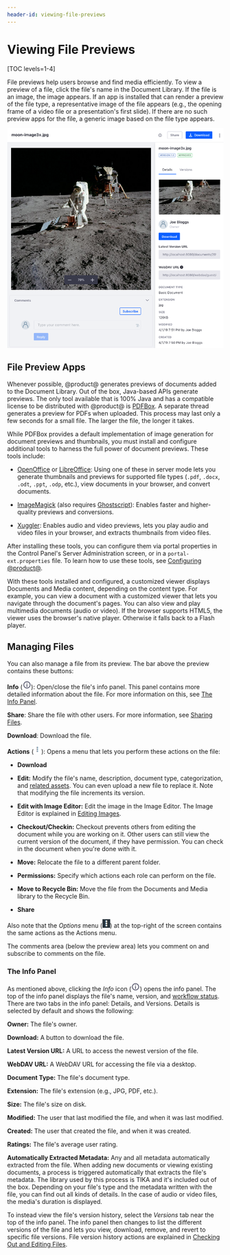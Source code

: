```yaml
---
header-id: viewing-file-previews
---
```


# Viewing File Previews

[TOC levels=1-4]

File previews help users browse and find media efficiently. To view a preview of 
a file, click the file's name in the Document Library. If the file is an image,
the image appears. If an app is installed that can render a preview of the file
type, a representative image of the file appears (e.g., the opening frame of
a video file or a presentation's first slide). If there are no such preview apps
for the file, a generic image based on the file type appears. 

![Figure 1: File previews let you view and manage a file.](../../../../images/dm-file-entry-details.png)

## File Preview Apps

Whenever possible, @product@ generates previews of documents added to the
Document Library. Out of the box, Java-based APIs generate previews. The only
tool available that is 100% Java and has a compatible license to be distributed
with @product@ is 
[PDFBox](https://pdfbox.apache.org). 
A separate thread generates a preview for PDFs when uploaded. This process may
last only a few seconds for a small file. The larger the file, the longer it
takes. 

While PDFBox provides a default implementation of image generation for document 
previews and thumbnails, you must install and configure additional tools to
harness the full power of document previews. These tools include: 

-   [OpenOffice](http://www.openoffice.org) or
    [LibreOffice](http://www.libreoffice.org): 
    Using one of these in server mode lets you generate thumbnails and previews 
    for supported file types (`.pdf`, `.docx`, `.odt`, `.ppt`, `.odp`, etc.), 
    view documents in your browser, and convert documents. 

-   [ImageMagick](http://www.imagemagick.org) (also requires
    [Ghostscript](http://www.ghostscript.com)): 
    Enables faster and higher-quality previews and conversions. 

-   [Xuggler](http://www.xuggle.com/xuggler): 
    Enables audio and video previews, lets you play audio and video files in 
    your browser, and extracts thumbnails from video files. 

After installing these tools, you can configure them via portal properties in 
the Control Panel's Server Administration screen, or in a 
`portal-ext.properties` file. To learn how to use these tools, see 
[Configuring @product@](/discover/portal/-/knowledge_base/7-2/setting-up). 

With these tools installed and configured, a customized viewer displays 
Documents and Media content, depending on the content type. For example, you can 
view a document with a customized viewer that lets you navigate through the 
document's pages. You can also view and play multimedia documents (audio or 
video). If the browser supports HTML5, the viewer uses the browser's native 
player. Otherwise it falls back to a Flash player. 

## Managing Files

You can also manage a file from its preview. The bar above the preview contains 
these buttons: 

**Info** (![Info](../../../../images/icon-information-dm.png)): 
Open/close the file's info panel. This panel contains more detailed information 
about the file. For more information on this, see 
[The Info Panel](#the-info-panel). 

**Share**: Share the file with other users. For more information, see 
[Sharing Files](/discover/portal/-/knowledge_base/7-2/sharing-files). 

**Download**: Download the file. 

**Actions** (![Actions](../../../../images/icon-actions.png)): 
Opens a menu that lets you perform these actions on the file: 

-   **Download**

-   **Edit:** Modify the file's name, description, document type, 
    categorization, and 
    [related assets](/discover/portal/-/knowledge_base/7-2/defining-content-relationships).
    You can even upload a new file to replace it. Note that modifying the file
    increments its version. 

-   **Edit with Image Editor:** Edit the image in the Image Editor. The Image 
    Editor is explained in 
    [Editing Images](/discover/portal/-/knowledge_base/7-2/editing-images). 

-   **Checkout/Checkin:** Checkout prevents others from editing the document 
    while you are working on it. Other users can still view the current version 
    of the document, if they have permission. You can check in the document when 
    you're done with it. 

-   **Move:** Relocate the file to a different parent folder. 

-   **Permissions:** Specify which actions each role can perform on the file. 

-   **Move to Recycle Bin:** Move the file from the Documents and Media library 
    to the Recycle Bin. 

-   **Share** 

Also note that the *Options* menu 
(![Options](../../../../images/icon-options.png)) at the top-right of the 
screen contains the same actions as the Actions menu.

The comments area (below the preview area) lets you comment on and subscribe to 
comments on the file. 

### The Info Panel

As mentioned above, clicking the *Info* icon 
(![Info](../../../../images/icon-information-dm.png)) opens the info panel. The 
top of the info panel displays the file's name, version, and 
[workflow status](/discover/portal/-/knowledge_base/7-2/workflow). 
There are two tabs in the info panel: Details, and Versions. Details is selected 
by default and shows the following: 

**Owner:** The file's owner. 

**Download:** A button to download the file. 

**Latest Version URL:** A URL to access the newest version of the file. 

**WebDAV URL:** A WebDAV URL for accessing the file via a desktop.

**Document Type:** The file's document type. 

**Extension:** The file's extension (e.g., JPG, PDF, etc.).

**Size:** The file's size on disk. 

**Modified:** The user that last modified the file, and when it was last 
modified.

**Created:** The user that created the file, and when it was created. 

**Ratings:** The file's average user rating. 

**Automatically Extracted Metadata:** Any and all metadata automatically 
extracted from the file. When adding new documents or viewing existing 
documents, a process is triggered automatically that extracts the file's 
metadata. The library used by this process is TIKA and it's included out of the
box. Depending on your file's type and the metadata written with the file, you
can find out all kinds of details. In the case of audio or video files, the
media's duration is displayed.

To instead view the file's version history, select the *Versions* tab near the 
top of the info panel. The info panel then changes to list the different 
versions of the file and lets you view, download, remove, and revert to specific 
file versions. File version history actions are explained in 
[Checking Out and Editing Files](/discover/portal/-/knowledge_base/7-2/checking-out-and-editing-files). 
